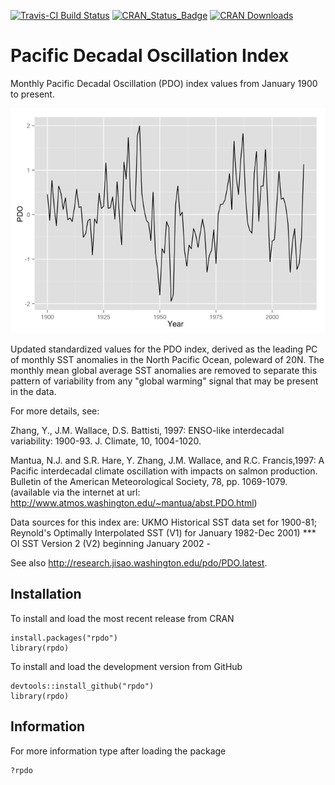 <!-- README.md is generated from README.Rmd. Please edit that file -->
[![Travis-CI Build Status](https://travis-ci.org/poissonconsulting/rpdo.svg?branch=master)](https://travis-ci.org/poissonconsulting/rpdo) [![CRAN\_Status\_Badge](http://www.r-pkg.org/badges/version/rpdo)](http://cran.r-project.org/package=rpdo) [![CRAN Downloads](http://cranlogs.r-pkg.org/badges/grand-total/rpdo)](https://hadley.shinyapps.io/cran-downloads)

Pacific Decadal Oscillation Index
=================================

Monthly Pacific Decadal Oscillation (PDO) index values from January 1900 to present.

![](README_files/figure-markdown_github/unnamed-chunk-1-1.png)

Updated standardized values for the PDO index, derived as the leading PC of monthly SST anomalies in the North Pacific Ocean, poleward of 20N. The monthly mean global average SST anomalies are removed to separate this pattern of variability from any "global warming" signal that may be present in the data.

For more details, see:

Zhang, Y., J.M. Wallace, D.S. Battisti, 1997: ENSO-like interdecadal variability: 1900-93. J. Climate, 10, 1004-1020.

Mantua, N.J. and S.R. Hare, Y. Zhang, J.M. Wallace, and R.C. Francis,1997: A Pacific interdecadal climate oscillation with impacts on salmon production. Bulletin of the American Meteorological Society, 78, pp. 1069-1079. (available via the internet at url: <http://www.atmos.washington.edu/~mantua/abst.PDO.html>)

Data sources for this index are: UKMO Historical SST data set for 1900-81; Reynold's Optimally Interpolated SST (V1) for January 1982-Dec 2001) \*\*\* OI SST Version 2 (V2) beginning January 2002 -

See also <http://research.jisao.washington.edu/pdo/PDO.latest>.

Installation
------------

To install and load the most recent release from CRAN

    install.packages("rpdo")
    library(rpdo)

To install and load the development version from GitHub

    devtools::install_github("rpdo")
    library(rpdo)

Information
-----------

For more information type after loading the package

    ?rpdo
